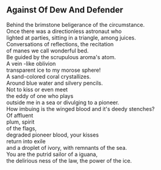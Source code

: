 Against Of Dew And Defender
---------------------------
Behind the brimstone beligerance of the circumstance.  
Once there was a directionless astronaut who  
lighted at parties, sitting in a triangle, among juices.  
Conversations of reflections, the recitation  
of manes we call wonderful bed.  
Be guided by the scrupulous aroma's atom.  
A vein -like oblivion  
transparent ice to my morose sphere!  
A sand-colored coral crystallizes.  
Around blue water and silvery pencils.  
Not to kiss or even meet  
the eddy of one who plays  
outside me in a sea or divulging to a pioneer.  
How imbuing is the winged blood and it's deedy stenches?  
Of affluent  
plum, spirit  
of the flags,  
degraded pioneer blood, your kisses  
return into exile  
and a droplet of ivory, with remnants of the sea.  
You are the putrid sailor of a iguana,  
the delirious ness of the law, the power of the ice.  
